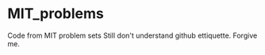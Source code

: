 MIT_problems
============

Code from MIT problem sets
Still don't understand github ettiquette. Forgive me.
